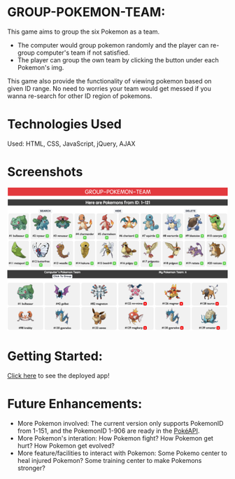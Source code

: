 # GROUP-POKEMON-TEAM:

This game aims to group the six Pokemon as a team.

- The computer would group pokemon randomly and the player can re-group computer's team if not satisfied.
- The player can group the own team by clicking the button under each Pokemon's img.

This game also provide the functionality of viewing pokemon based on given ID range. No need to worries your team would get messed if you wanna re-search for other ID region of pokemons.

# Technologies Used

Used: HTML, CSS, JavaScript, jQuery, AJAX

# Screenshots

![](./index.png)
![](./src/gameBtm.png)

# Getting Started:

[Click here](https://alanchu61.github.io/Group-Pokemon-Team/) to see the deployed app!

# Future Enhancements:

- More Pokemon involved: The current version only supports PokemonID from 1-151, and the PokemonID 1-906 are ready in the [PokéAPI](https://pokeapi.co/).
- More Pokemon's interation: How Pokemon fight? How Pokemon get hurt? How Pokemon get evolved?
- More feature/facilities to interact with Pokemon: Some Pokemo center to heal injured Pokemon? Some training center to make Pokemons stronger?
